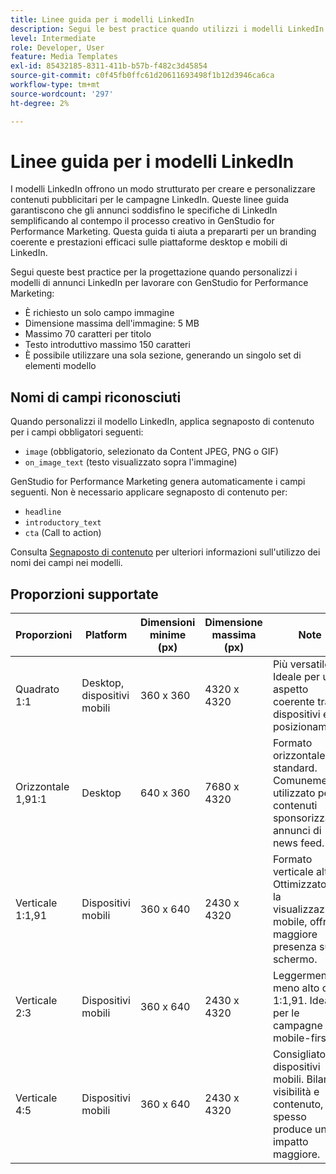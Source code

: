 ```yaml
---
title: Linee guida per i modelli LinkedIn
description: Segui le best practice quando utilizzi i modelli LinkedIn con Adobe GenStudio for Performance Marketing.
level: Intermediate
role: Developer, User
feature: Media Templates
exl-id: 85432185-8311-411b-b57b-f482c3d45854
source-git-commit: c0f45fb0ffc61d20611693498f1b12d3946ca6ca
workflow-type: tm+mt
source-wordcount: '297'
ht-degree: 2%

---
```


# Linee guida per i modelli LinkedIn

I modelli LinkedIn offrono un modo strutturato per creare e personalizzare contenuti pubblicitari per le campagne LinkedIn. Queste linee guida garantiscono che gli annunci soddisfino le specifiche di LinkedIn semplificando al contempo il processo creativo in GenStudio for Performance Marketing. Questa guida ti aiuta a prepararti per un branding coerente e prestazioni efficaci sulle piattaforme desktop e mobili di LinkedIn.

Segui queste best practice per la progettazione quando personalizzi i modelli di annunci LinkedIn per lavorare con GenStudio for Performance Marketing:

- È richiesto un solo campo immagine
- Dimensione massima dell&#39;immagine: 5 MB
- Massimo 70 caratteri per titolo
- Testo introduttivo massimo 150 caratteri
- È possibile utilizzare una sola sezione, generando un singolo set di elementi modello

## Nomi di campi riconosciuti

Quando personalizzi il modello LinkedIn, applica segnaposto di contenuto per i campi obbligatori seguenti:

- `image` (obbligatorio, selezionato da Content JPEG, PNG o GIF)
- `on_image_text` (testo visualizzato sopra l&#39;immagine)

GenStudio for Performance Marketing genera automaticamente i campi seguenti. Non è necessario applicare segnaposto di contenuto per:

- `headline`
- `introductory_text`
- `cta` (Call to action)

Consulta [Segnaposto di contenuto](/help/user-guide/content/customize-template.md#content-placeholders) per ulteriori informazioni sull&#39;utilizzo dei nomi dei campi nei modelli.

## Proporzioni supportate

| Proporzioni | Platform | Dimensioni minime (px) | Dimensione massima (px) | Note |
|-------------------|-----------------|---------------|----------------|-------------------------------------------------------------------------------------|
| Quadrato 1:1 | Desktop, dispositivi mobili | 360 x 360 | 4320 x 4320 | Più versatile. Ideale per un aspetto coerente tra dispositivi e posizionamenti. |
| Orizzontale 1,91:1 | Desktop | 640 x 360 | 7680 x 4320 | Formato orizzontale standard. Comunemente utilizzato per contenuti sponsorizzati e annunci di news feed. |
| Verticale 1:1,91 | Dispositivi mobili | 360 x 640 | 2430 x 4320 | Formato verticale alto. Ottimizzato per la visualizzazione mobile, offre maggiore presenza sullo schermo. |
| Verticale 2:3 | Dispositivi mobili | 360 x 640 | 2430 x 4320 | Leggermente meno alto di 1:1,91. Ideale per le campagne mobile-first. |
| Verticale 4:5 | Dispositivi mobili | 360 x 640 | 2430 x 4320 | Consigliato per dispositivi mobili. Bilancia visibilità e contenuto, che spesso produce un impatto maggiore. |

<!-- Potentially add an example

## Template example

+++Example: LinkedIn template

+++

-->
